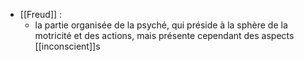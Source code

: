 - [[Freud]] : 
	- la partie organisée de la psyché, qui préside à la sphère de la motricité et des actions, mais présente cependant des aspects [[inconscient]]s